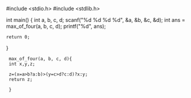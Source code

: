#include <stdio.h>
#include <stdlib.h>

int main() {
    int a, b, c, d;
    scanf("%d %d %d %d", &a, &b, &c, &d);
    int ans = max_of_four(a, b, c, d);
    printf("%d", ans);

    return 0;
}

     max_of_four(a, b, c, d){
     int x,y,z;

     z=(x=a>b?a:b)>(y=c>d?c:d)?x:y;
     return z;

     }

